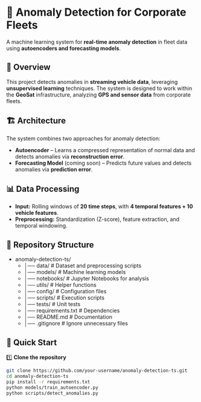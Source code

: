 # 🚀 Anomaly Detection for Corporate Fleets  

A machine learning system for **real-time anomaly detection** in fleet data using **autoencoders and forecasting models**.

## 📌 Overview  
This project detects anomalies in **streaming vehicle data**, leveraging **unsupervised learning** techniques. The system is designed to work within the **GeoSat** infrastructure, analyzing **GPS and sensor data** from corporate fleets.  

## 🏗️ Architecture  
The system combines two approaches for anomaly detection:  
- **Autoencoder** – Learns a compressed representation of normal data and detects anomalies via **reconstruction error**.  
- **Forecasting Model** (coming soon) – Predicts future values and detects anomalies via **prediction error**.  

## 📊 Data Processing  
- **Input:** Rolling windows of **20 time steps**, with **4 temporal features + 10 vehicle features**.  
- **Preprocessing:** Standardization (Z-score), feature extraction, and temporal windowing.  

## 🏢 Repository Structure  
- anomaly-detection-ts/ 
  - │── data/ # Dataset and preprocessing scripts
  - │── models/ # Machine learning models
  - │── notebooks/ # Jupyter Notebooks for analysis
  - │── utils/ # Helper functions
  - │── config/ # Configuration files
  - │── scripts/ # Execution scripts
  - │── tests/ # Unit tests
  - │── requirements.txt # Dependencies
  - │── README.md # Documentation
  - │── .gitignore # Ignore unnecessary files

## 🚀 Quick Start  
1️⃣ **Clone the repository**  
```bash
git clone https://github.com/your-username/anomaly-detection-ts.git
cd anomaly-detection-ts
pip install -r requirements.txt
python models/train_autoencoder.py
python scripts/detect_anomalies.py
